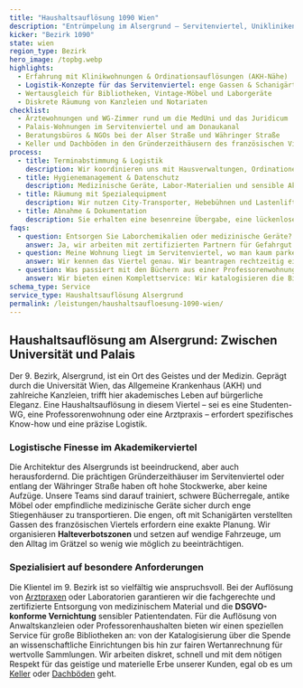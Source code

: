 ```yaml
---
title: "Haushaltsauflösung 1090 Wien"
description: "Entrümpelung im Alsergrund – Servitenviertel, Unikliniken und Gründerzeithäuser entlang der Währinger Straße."
kicker: "Bezirk 1090"
state: wien
region_type: Bezirk
hero_image: /topbg.webp
highlights:
  - Erfahrung mit Klinikwohnungen & Ordinationsauflösungen (AKH-Nähe)
  - Logistik-Konzepte für das Servitenviertel: enge Gassen & Schanigärten
  - Wertausgleich für Bibliotheken, Vintage-Möbel und Laborgeräte
  - Diskrete Räumung von Kanzleien und Notariaten
checklist:
  - Ärztewohnungen und WG-Zimmer rund um die MedUni und das Juridicum
  - Palais-Wohnungen im Servitenviertel und am Donaukanal
  - Beratungsbüros & NGOs bei der Alser Straße und Währinger Straße
  - Keller und Dachböden in den Gründerzeithäusern des französischen Viertels
process:
  - title: Terminabstimmung & Logistik
    description: Wir koordinieren uns mit Hausverwaltungen, Ordinationen und organisieren Halteverbotszonen in den engen Gassen.
  - title: Hygienemanagement & Datenschutz
    description: Medizinische Geräte, Labor-Materialien und sensible Akten werden nach höchsten Standards getrennt und entsorgt (DSGVO-konform).
  - title: Räumung mit Spezialequipment
    description: Wir nutzen City-Transporter, Hebebühnen und Lastenlifte für schweres Inventar aus den oberen Stockwerken der Altbauten.
  - title: Abnahme & Dokumentation
    description: Sie erhalten eine besenreine Übergabe, eine lückenlose Dokumentation und alle notwendigen Entsorgungsnachweise.
faqs:
  - question: Entsorgen Sie Laborchemikalien oder medizinische Geräte?
    answer: Ja, wir arbeiten mit zertifizierten Partnern für Gefahrgut und medizinisches Material zusammen und stellen die entsprechenden Nachweise aus.
  - question: Meine Wohnung liegt im Servitenviertel, wo man kaum parken kann. Wie gehen Sie vor?
    answer: Wir kennen das Viertel genau. Wir beantragen rechtzeitig eine Halteverbotszone und arbeiten mit wendigen Fahrzeugen, um den Verkehr nicht zu blockieren.
  - question: Was passiert mit den Büchern aus einer Professorenwohnung?
    answer: Wir bieten einen Komplettservice: Wir katalogisieren die Bibliothek, spenden an Institute oder rechnen wertvolle Exemplare fair auf die Kosten an.
schema_type: Service
service_type: Haushaltsauflösung Alsergrund
permalink: /leistungen/haushaltsaufloesung-1090-wien/
---
```


## Haushaltsauflösung am Alsergrund: Zwischen Universität und Palais

Der 9. Bezirk, Alsergrund, ist ein Ort des Geistes und der Medizin. Geprägt durch die Universität Wien, das Allgemeine Krankenhaus (AKH) und zahlreiche Kanzleien, trifft hier akademisches Leben auf bürgerliche Eleganz. Eine Haushaltsauflösung in diesem Viertel – sei es eine Studenten-WG, eine Professorenwohnung oder eine Arztpraxis – erfordert spezifisches Know-how und eine präzise Logistik.

### Logistische Finesse im Akademikerviertel

Die Architektur des Alsergrunds ist beeindruckend, aber auch herausfordernd. Die prächtigen Gründerzeithäuser im Servitenviertel oder entlang der Währinger Straße haben oft hohe Stockwerke, aber keine Aufzüge. Unsere Teams sind darauf trainiert, schwere Bücherregale, antike Möbel oder empfindliche medizinische Geräte sicher durch enge Stiegenhäuser zu transportieren. Die engen, oft mit Schanigärten verstellten Gassen des französischen Viertels erfordern eine exakte Planung. Wir organisieren **Halteverbotszonen** und setzen auf wendige Fahrzeuge, um den Alltag im Grätzel so wenig wie möglich zu beeinträchtigen.

### Spezialisiert auf besondere Anforderungen

Die Klientel im 9. Bezirk ist so vielfältig wie anspruchsvoll. Bei der Auflösung von [Arztpraxen](/leistungen/firmenaufloesung/) oder Laboratorien garantieren wir die fachgerechte und zertifizierte Entsorgung von medizinischem Material und die **DSGVO-konforme Vernichtung** sensibler Patientendaten. Für die Auflösung von Anwaltskanzleien oder Professorenhaushalten bieten wir einen speziellen Service für große Bibliotheken an: von der Katalogisierung über die Spende an wissenschaftliche Einrichtungen bis hin zur fairen Wertanrechnung für wertvolle Sammlungen. Wir arbeiten diskret, schnell und mit dem nötigen Respekt für das geistige und materielle Erbe unserer Kunden, egal ob es um [Keller](/leistungen/kellerraeumung/) oder [Dachböden](/leistungen/dachbodenraeumung/) geht.
